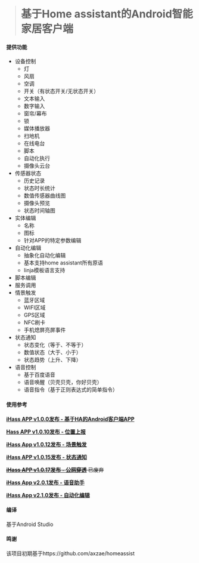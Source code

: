 > # 基于Home assistant的Android智能家居客户端



#### 提供功能

* 设备控制
  * 灯
  * 风扇
  * 空调
  * 开关（有状态开关/无状态开关）
  * 文本输入
  * 数字输入
  * 窗帘/幕布
  * 锁
  * 媒体播放器
  * 扫地机
  * 在线电台
  * 脚本
  * 自动化执行
  * 摄像头云台
* 传感器状态
  * 历史记录
  * 状态时长统计
  * 数值传感器曲线图
  * 摄像头预览
  * 状态时间轴图
* 实体编辑
  * 名称
  * 图标
  * 针对APP的特定参数编辑
* 自动化编辑
  * 抽象化自动化编辑
  * 基本支持home assistant所有原语
  * linja模板语言支持
* 脚本编辑
* 服务调用
* 情景触发
  * 蓝牙区域
  * WIFI区域
  * GPS区域
  * NFC刷卡
  * 手机熄屏亮屏事件
* 状态通知
  * 状态变化（等于、不等于）
  * 数值状态（大于、小于）
  * 状态趋势（上升、下降）
* 语音控制
  * 基于百度语音
  * 语音唤醒（贝壳贝壳，你好贝壳）
  * 语音指令（基于正则表达式的简单指令）



#### 使用参考

[**iHass APP v1.0.0发布 - 基于HA的Android客户端APP**](https://bbs.hassbian.com/thread-4403-1-1.html)

[**Hass APP v1.0.10发布 - 位置上报**](https://bbs.hassbian.com/thread-4672-1-1.html)

[**iHass App v1.0.12发布 - 场景触发**](https://bbs.hassbian.com/thread-4862-1-1.html)

[**iHass APP v1.0.15发布 - 状态通知**](https://bbs.hassbian.com/thread-4962-1-1.html)

~~[**iHass APP v1.0.17发布 - 公网穿透**](https://bbs.hassbian.com/thread-5085-1-1.html) 已废弃~~

[**iHass App v2.0.1发布 - 语音助手**](https://bbs.hassbian.com/thread-5403-1-1.html)

[ **iHass App v2.1.0发布 - 自动化编辑**](https://bbs.hassbian.com/thread-8214-1-1.html)



#### 编译

基于Android Studio



#### 鸣谢

该项目初期基于https://github.com/axzae/homeassist
